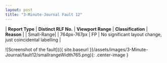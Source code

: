 ```yaml
---
layout: post
title: "3-Minute-Journal Fault 12"
---
```

| **Report Type** | **Distinct RLF No.** | **Viewport Range** | **Classification** | **Reason** |
| Small-Range|  | 764px-767px | FP | No significant layout change, just coincidental labelling | 

![Screenshot of the fault]({{ site.baseurl }}/assets/images/3-Minute-Journal/fault12/smallrangeWidth765.png){: .center-image }